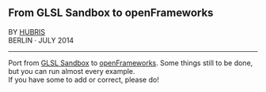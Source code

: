 ## From GLSL Sandbox to openFrameworks

BY [HUBRIS](http://cargocollective.com/hubris "See more of Hubris ->")  
BERLIN · JULY 2014 

--- 
  

Port from [GLSL Sandbox](http://glsl.heroku.com) to [openFrameworks](http://openframeworks.cc). Some things still to be done, but you can run almost every example.  
If you have some to add or correct, please do!
